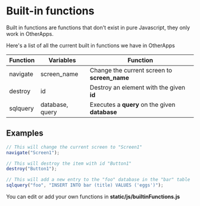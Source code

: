 # Built-in functions
Built in functions are functions that don't exist in pure Javascript, they only work in OtherApps.

Here's a list of all the current built in functions we have in OtherApps

| Function      | Variables | Function
|---|---|---|
| navigate  | screen_name| Change the current screen to **screen_name** |
| destroy     | id | Destroy an element with the given **id** |
| sqlquery      | database, query     | Executes a **query** on the given **database** |

## Examples

```js
// This will change the current screen to "Screen1"
navigate("Screen1");

// This will destroy the item with id "Button1"
destroy("Button1");

// This will add a new entry to the "foo" database in the "bar" table
sqlquery("foo", "INSERT INTO bar (title) VALUES ('eggs')");
```

You can edit or add your own functions in **static/js/builtinFunctions.js**